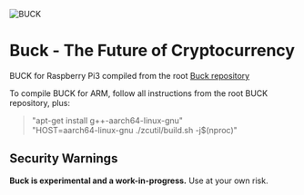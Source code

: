 ![BUCK](https://i.imgur.com/RXp7QTz.png)

# Buck - The Future of Cryptocurrency

BUCK for Raspberry Pi3 compiled from the root [Buck repository](https://github.com/buckcoin/buck) 

To compile BUCK for ARM, follow all instructions from the root BUCK repository, plus:


> "apt-get install g++-aarch64-linux-gnu"  
> "HOST=aarch64-linux-gnu ./zcutil/build.sh -j$(nproc)"

Security Warnings
-----------------

**Buck is experimental and a work-in-progress.** Use at your own risk.